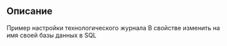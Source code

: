 ## Описание

Пример настройки технологического журнала
В свойстве <eq property="p:processName" value="DATABASENAME"/> изменить на имя своей базы данных в SQL